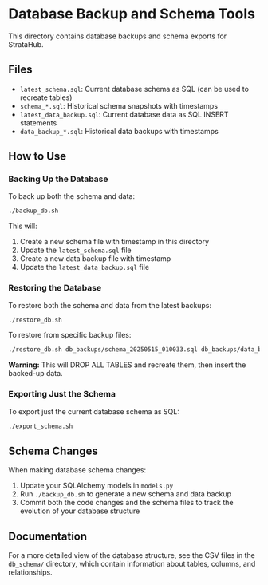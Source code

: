 # Database Backup and Schema Tools

This directory contains database backups and schema exports for StrataHub.

## Files

- `latest_schema.sql`: Current database schema as SQL (can be used to recreate tables)
- `schema_*.sql`: Historical schema snapshots with timestamps
- `latest_data_backup.sql`: Current database data as SQL INSERT statements
- `data_backup_*.sql`: Historical data backups with timestamps

## How to Use

### Backing Up the Database

To back up both the schema and data:

```bash
./backup_db.sh
```

This will:
1. Create a new schema file with timestamp in this directory
2. Update the `latest_schema.sql` file
3. Create a new data backup file with timestamp
4. Update the `latest_data_backup.sql` file

### Restoring the Database

To restore both the schema and data from the latest backups:

```bash
./restore_db.sh
```

To restore from specific backup files:

```bash
./restore_db.sh db_backups/schema_20250515_010033.sql db_backups/data_backup_20250515_010033.sql
```

**Warning:** This will DROP ALL TABLES and recreate them, then insert the backed-up data.

### Exporting Just the Schema

To export just the current database schema as SQL:

```bash
./export_schema.sh
```

## Schema Changes

When making database schema changes:

1. Update your SQLAlchemy models in `models.py`
2. Run `./backup_db.sh` to generate a new schema and data backup
3. Commit both the code changes and the schema files to track the evolution of your database structure

## Documentation

For a more detailed view of the database structure, see the CSV files in the `db_schema/` directory, which contain information about tables, columns, and relationships.